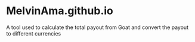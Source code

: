 # MelvinAma.github.io

A tool used to calculate the total payout from Goat and convert the payout to different currencies
